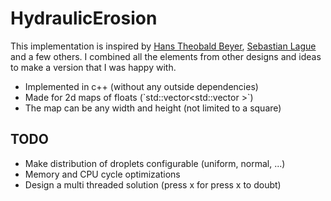 # HydraulicErosion

This implementation is inspired by [Hans Theobald Beyer](https://www.firespark.de/resources/downloads/implementation%20of%20a%20methode%20for%20hydraulic%20erosion.pdf), [Sebastian Lague](https://www.youtube.com/watch?v=eaXk97ujbPQ) and a few others. I combined all the elements from other designs and ideas to make a version that I was happy with.

* Implemented in c++ (without any outside dependencies)
* Made for 2d maps of floats (\`std::vector<std::vector<float> >\`)
* The map can be any width and height (not limited to a square)

## TODO

* Make distribution of droplets configurable (uniform, normal, ...)
* Memory and CPU cycle optimizations
* Design a multi threaded solution (press x for press x to doubt)